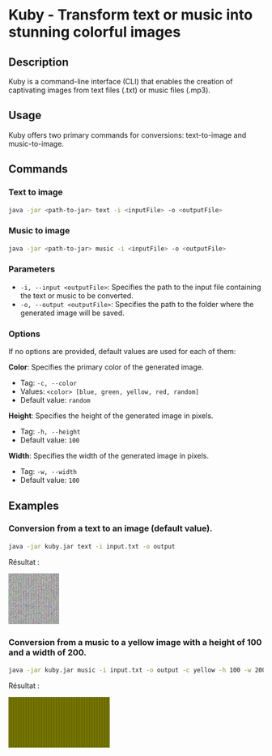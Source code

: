 # Kuby - Transform text or music into stunning colorful images


## Description
Kuby is a command-line interface (CLI) that enables the creation of captivating images from text files (.txt) or music files (.mp3).

## Usage
Kuby offers two primary commands for conversions: text-to-image and music-to-image.

## Commands

### Text to image

```sh
java -jar <path-to-jar> text -i <inputFile> -o <outputFile>
```

### Music to image

```sh
java -jar <path-to-jar> music -i <inputFile> -o <outputFile>
```

### Parameters

- `-i, --input <outputFile>`: Specifies the path to the input file containing the text or music to be converted.
- `-o, --output <outputFile>`: Specifies the path to the folder where the generated image will be saved.

### Options
If no options are provided, default values are used for each of them:

**Color**: Specifies the primary color of the generated image.

- Tag: `-c, --color`
- Values: `<color> [blue, green, yellow, red, random]`
- Default value: `random`

**Height**: Specifies the height of the generated image in pixels.

- Tag: `-h, --height`
- Default value: `100`

**Width**: Specifies the width of the generated image in pixels.

- Tag: `-w, --width`
- Default value: `100`

## Examples

### Conversion from a text to an image (default value).
```sh
java -jar kuby.jar text -i input.txt -o output
```
Résultat :   

![Sortie](images/kuby100x100.png)
### Conversion from a music to a yellow image with a height of 100 and a width of 200.

```sh
java -jar kuby.jar music -i input.txt -o output -c yellow -h 100 -w 200
```
Résultat :

![Sortie](images/kuby200x100.png)
